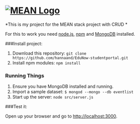 # [![MEAN Logo](http://mean.io/system/assets/img/logos/meanlogo.png)](http://mean.io/) 

*This is my project for the MEAN stack project with CRUD *

For this to work you need [node.js](https://nodejs.org), [npm](https://www.npmjs.com) and [MongoDB](https://www.mongodb.org/) installed.

###Install project:

1. Download this repository: `git clone https://github.com/hannaand/EduNow-studentportal.git`
2. Install npm modules: `npm install`

### Running Things

1. Ensure you have MongoDB installed and running. 
2. Import a sample dataset: `$ mongod --mongo --db eventlist`
3. Start up the server: `node src/server.js`

###Test it:

Open up your browser and go to [http://localhost:3000](http://localhost:3000).

